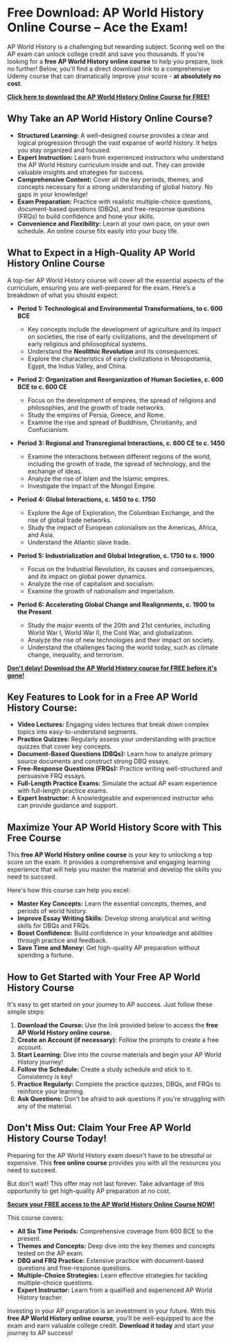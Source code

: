 # Free Download: AP World History Online Course – Ace the Exam!

AP World History is a challenging but rewarding subject. Scoring well on the AP exam can unlock college credit and save you thousands. If you're looking for a **free AP World History online course** to help you prepare, look no further! Below, you'll find a direct download link to a comprehensive Udemy course that can dramatically improve your score - **at absolutely no cost**.

[**Click here to download the AP World History Online Course for FREE!**](https://udemywork.com/ap-world-history-online-course)

## Why Take an AP World History Online Course?

*   **Structured Learning:** A well-designed course provides a clear and logical progression through the vast expanse of world history. It helps you stay organized and focused.
*   **Expert Instruction:** Learn from experienced instructors who understand the AP World History curriculum inside and out. They can provide valuable insights and strategies for success.
*   **Comprehensive Content:** Cover all the key periods, themes, and concepts necessary for a strong understanding of global history. No gaps in your knowledge!
*   **Exam Preparation:** Practice with realistic multiple-choice questions, document-based questions (DBQs), and free-response questions (FRQs) to build confidence and hone your skills.
*   **Convenience and Flexibility:** Learn at your own pace, on your own schedule. An online course fits easily into your busy life.

## What to Expect in a High-Quality AP World History Online Course

A top-tier AP World History course will cover all the essential aspects of the curriculum, ensuring you are well-prepared for the exam. Here’s a breakdown of what you should expect:

*   **Period 1: Technological and Environmental Transformations, to c. 600 BCE**
    *   Key concepts include the development of agriculture and its impact on societies, the rise of early civilizations, and the development of early religious and philosophical systems.
    *   Understand the **Neolithic Revolution** and its consequences.
    *   Explore the characteristics of early civilizations in Mesopotamia, Egypt, the Indus Valley, and China.

*   **Period 2: Organization and Reorganization of Human Societies, c. 600 BCE to c. 600 CE**
    *   Focus on the development of empires, the spread of religions and philosophies, and the growth of trade networks.
    *   Study the empires of Persia, Greece, and Rome.
    *   Examine the rise and spread of Buddhism, Christianity, and Confucianism.

*   **Period 3: Regional and Transregional Interactions, c. 600 CE to c. 1450**
    *   Examine the interactions between different regions of the world, including the growth of trade, the spread of technology, and the exchange of ideas.
    *   Analyze the rise of Islam and the Islamic empires.
    *   Investigate the impact of the Mongol Empire.

*   **Period 4: Global Interactions, c. 1450 to c. 1750**
    *   Explore the Age of Exploration, the Columbian Exchange, and the rise of global trade networks.
    *   Study the impact of European colonialism on the Americas, Africa, and Asia.
    *   Understand the Atlantic slave trade.

*   **Period 5: Industrialization and Global Integration, c. 1750 to c. 1900**
    *   Focus on the Industrial Revolution, its causes and consequences, and its impact on global power dynamics.
    *   Analyze the rise of capitalism and socialism.
    *   Examine the growth of nationalism and imperialism.

*   **Period 6: Accelerating Global Change and Realignments, c. 1900 to the Present**
    *   Study the major events of the 20th and 21st centuries, including World War I, World War II, the Cold War, and globalization.
    *   Analyze the rise of new technologies and their impact on society.
    *   Understand the challenges facing the world today, such as climate change, inequality, and terrorism.

[**Don't delay! Download the AP World History course for FREE before it's gone!**](https://udemywork.com/ap-world-history-online-course)

## Key Features to Look for in a Free AP World History Course:

*   **Video Lectures:** Engaging video lectures that break down complex topics into easy-to-understand segments.
*   **Practice Quizzes:** Regularly assess your understanding with practice quizzes that cover key concepts.
*   **Document-Based Questions (DBQs):** Learn how to analyze primary source documents and construct strong DBQ essays.
*   **Free-Response Questions (FRQs):** Practice writing well-structured and persuasive FRQ essays.
*   **Full-Length Practice Exams:** Simulate the actual AP exam experience with full-length practice exams.
*   **Expert Instructor:** A knowledgeable and experienced instructor who can provide guidance and support.

## Maximize Your AP World History Score with This Free Course

This **free AP World History online course** is your key to unlocking a top score on the exam. It provides a comprehensive and engaging learning experience that will help you master the material and develop the skills you need to succeed.

Here's how this course can help you excel:

*   **Master Key Concepts:** Learn the essential concepts, themes, and periods of world history.
*   **Improve Essay Writing Skills:** Develop strong analytical and writing skills for DBQs and FRQs.
*   **Boost Confidence:** Build confidence in your knowledge and abilities through practice and feedback.
*   **Save Time and Money:** Get high-quality AP preparation without spending a fortune.

## How to Get Started with Your Free AP World History Course

It's easy to get started on your journey to AP success. Just follow these simple steps:

1.  **Download the Course:** Use the link provided below to access the **free AP World History online course.**
2.  **Create an Account (if necessary):** Follow the prompts to create a free account.
3.  **Start Learning:** Dive into the course materials and begin your AP World History journey!
4.  **Follow the Schedule:** Create a study schedule and stick to it. Consistency is key!
5.  **Practice Regularly:** Complete the practice quizzes, DBQs, and FRQs to reinforce your learning.
6.  **Ask Questions:** Don't be afraid to ask questions if you're struggling with any of the material.

## Don't Miss Out: Claim Your Free AP World History Course Today!

Preparing for the AP World History exam doesn't have to be stressful or expensive. This **free online course** provides you with all the resources you need to succeed.

But don't wait! This offer may not last forever. Take advantage of this opportunity to get high-quality AP preparation at no cost.

[**Secure your FREE access to the AP World History Online Course NOW!**](https://udemywork.com/ap-world-history-online-course)

This course covers:

*   **All Six Time Periods:** Comprehensive coverage from 600 BCE to the present.
*   **Themes and Concepts:** Deep dive into the key themes and concepts tested on the AP exam.
*   **DBQ and FRQ Practice:** Extensive practice with document-based questions and free-response questions.
*   **Multiple-Choice Strategies:** Learn effective strategies for tackling multiple-choice questions.
*   **Expert Instructor:** Learn from a qualified and experienced AP World History teacher.

Investing in your AP preparation is an investment in your future. With this **free AP World History online course**, you'll be well-equipped to ace the exam and earn valuable college credit. **Download it today** and start your journey to AP success!
